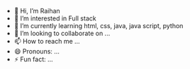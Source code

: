 - 👋 Hi, I’m Raihan 
- 👀 I’m interested in Full stack
- 🌱 I’m currently learning html, css, java, java script, python
- 💞️ I’m looking to collaborate on ...
- 📫 How to reach me ...
- 😄 Pronouns: ...
- ⚡ Fun fact: ...

<!---
hanz112/hanz112 is a ✨ special ✨ repository because its `README.md` (this file) appears on your GitHub profile.
You can click the Preview link to take a look at your changes.
--->
